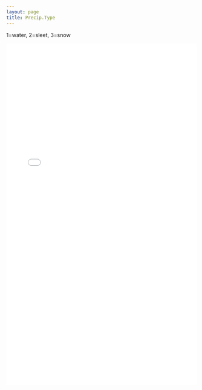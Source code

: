 ```yaml
---
layout: page 
title: Precip.Type
---
```


1=water, 2=sleet, 3=snow

<iframe src="GPType_hist_DJF_snow.html" 
        width="100%" 
        height="900px" 
        style="border:none;">
</iframe>

